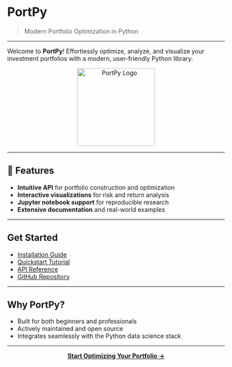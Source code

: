 # PortPy

> Modern Portfolio Optimization in Python

---

Welcome to **PortPy**! Effortlessly optimize, analyze, and visualize your investment portfolios with a modern, user-friendly Python library.

<div align="center">
  <img src="https://raw.githubusercontent.com/your-org/portpy/main/assets/logo.png" alt="PortPy Logo" width="180"/>
</div>

---

## 🚀 Features

- **Intuitive API** for portfolio construction and optimization
- **Interactive visualizations** for risk and return analysis
- **Jupyter notebook support** for reproducible research
- **Extensive documentation** and real-world examples

---

## Get Started

- [Installation Guide](installation.md)
- [Quickstart Tutorial](quickstart.md)
- [API Reference](reference/)
- [GitHub Repository](https://github.com/your-org/portpy)

---

## Why PortPy?

- Built for both beginners and professionals
- Actively maintained and open source
- Integrates seamlessly with the Python data science stack

---

<div align="center">
  <a href="quickstart.md"><b>Start Optimizing Your Portfolio →</b></a>
</div>

